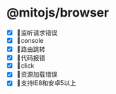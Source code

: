 # @mitojs/browser

- [x] 🔨监听请求错误
- [x] 🔨console
- [x] 🔨路由跳转
- [x] 🔨代码报错
- [x] 🔨click
- [x] 🔨资源加载错误
- [x] 🌝支持IE8和安卓5以上
